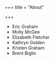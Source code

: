 +++
title = "About"

+++
+ Eric Graham
+ Molly McGee
+ Elizabeth Fletcher
+ Kathryn Golden
+ Kristen Graham
+ Brent Biglin
